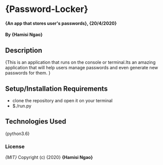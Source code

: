 # {Password-Locker}
#### {An app that stores user's passwords}, {20/4/2020}
#### By **{Hamisi Ngao}**
## Description
{This is an application that runs on the console or terminal.Its an  amazing application that will help users manage  passwords and even generate new passwords for them. }
## Setup/Installation Requirements
* clone the repository and open it on your terminal
* $./run.py
## Technologies Used
{python3.6}

### License
*{MIT}*
Copyright (c) {2020} **{Hamisi Ngao}**
